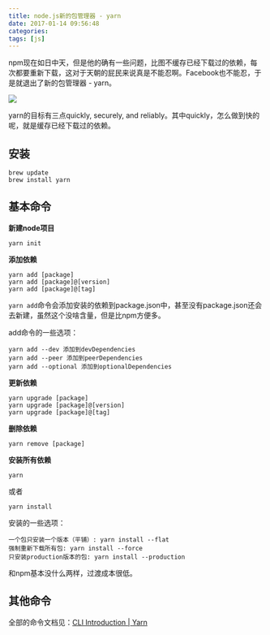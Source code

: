 ```yaml
---
title: node.js新的包管理器 - yarn
date: 2017-01-14 09:56:48
categories:
tags: [js]
---
```


npm现在如日中天，但是他的确有一些问题，比图不缓存已经下载过的依赖，每次都要重新下载，这对于天朝的屁民来说真是不能忍啊。Facebook也不能忍，于是就退出了新的包管理器 - yarn。

![](https://yarnpkg.com/assets/feature-speed.png)

<!--more-->

yarn的目标有三点quickly, securely, and reliably。其中quickly，怎么做到快的呢，就是缓存已经下载过的依赖。

## 安装

```
brew update
brew install yarn
```

## 基本命令

**新建node项目**

```
yarn init
```

**添加依赖**

```
yarn add [package]
yarn add [package]@[version]
yarn add [package]@[tag]
```

`yarn add`命令会添加安装的依赖到package.json中，甚至没有package.json还会去新建，虽然这个没啥含量，但是比npm方便多。

add命令的一些选项：

```
yarn add --dev 添加到devDependencies
yarn add --peer 添加到peerDependencies
yarn add --optional 添加到optionalDependencies
```

**更新依赖**

```
yarn upgrade [package]
yarn upgrade [package]@[version]
yarn upgrade [package]@[tag]
```

**删除依赖**

```
yarn remove [package]
```

**安装所有依赖**

```
yarn
```

或者

```
yarn install
```

安装的一些选项：

```
一个包只安装一个版本（平铺）: yarn install --flat
强制重新下载所有包: yarn install --force
只安装production版本的包: yarn install --production
```

和npm基本没什么两样，过渡成本很低。

## 其他命令

全部的命令文档见：[CLI Introduction | Yarn](https://yarnpkg.com/en/docs/cli/)